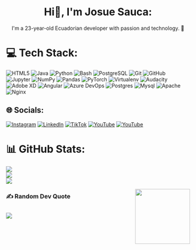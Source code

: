 <h1 align="center">Hi👋, I'm Josue Sauca:</h1>
<p align="center">I'm a 23-year-old Ecuadorian developer with passion and technology. 🚀</p>

# 💻 Tech Stack:
![HTML5](https://img.shields.io/badge/html5-%23E34F26.svg?style=for-the-badge&logo=html5&logoColor=white)
![Java](https://img.shields.io/badge/java-%23ED8B00.svg?style=for-the-badge&logo=openjdk&logoColor=white)
![Python](https://img.shields.io/badge/python-%2314354C.svg?style=for-the-badge&logo=python&logoColor=white)
![Bash](https://img.shields.io/badge/bash-%23121011.svg?style=for-the-badge&logo=gnu-bash&logoColor=white)
![PostgreSQL](https://img.shields.io/badge/postgres-%23316192.svg?style=for-the-badge&logo=postgresql&logoColor=white)
![Git](https://img.shields.io/badge/git-%23F05033.svg?style=for-the-badge&logo=git&logoColor=white)
![GitHub](https://img.shields.io/badge/github-%23121011.svg?style=for-the-badge&logo=github&logoColor=white)
![Jupyter](https://img.shields.io/badge/jupyter-%23F37626.svg?style=for-the-badge&logo=jupyter&logoColor=white)
![NumPy](https://img.shields.io/badge/numpy-%23013243.svg?style=for-the-badge&logo=numpy&logoColor=white)
![Pandas](https://img.shields.io/badge/pandas-%23150458.svg?style=for-the-badge&logo=pandas&logoColor=white)
![PyTorch](https://img.shields.io/badge/pytorch-%23EE4C2C.svg?style=for-the-badge&logo=pytorch&logoColor=white)
![Virtualenv](https://img.shields.io/badge/virtualenv-%23008080.svg?style=for-the-badge&logo=python&logoColor=white)
![Audacity](https://img.shields.io/badge/audacity-A43800?style=for-the-badge&logo=audacity&logoColor=white)
![Adobe XD](https://img.shields.io/badge/Adobe%20XD-470137?style=for-the-badge&logo=Adobe%20XD&logoColor=#FF61F6)
![Angular](https://img.shields.io/badge/angular-%23DD0031.svg?style=for-the-badge&logo=angular&logoColor=white)
![Azure DevOps](https://img.shields.io/badge/Azure_DevOps-0078D7?style=for-the-badge&logo=azure-devops&logoColor=white)
![Postgres](https://img.shields.io/badge/postgres-%23316192.svg?style=for-the-badge&logo=postgresql&logoColor=white)
![Mysql](https://img.shields.io/badge/mysql-%23316192.svg?style=for-the-badge&logo=mysql&logoColor=white)
![Apache](https://img.shields.io/badge/apache-%23316192.svg?style=for-the-badge&logo=apache&logoColor=white)
![Nginx](https://img.shields.io/badge/nginx-%23316192.svg?style=for-the-badge&logo=nginx&logoColor=green)


## 🌐 Socials:
[![Instagram](https://img.shields.io/badge/Instagram-%23E4405F.svg?logo=Instagram&logoColor=white)](https://www.instagram.com/josuesauca/) [![LinkedIn](https://img.shields.io/badge/LinkedIn-%230077B5.svg?logo=linkedin&logoColor=white)](www.linkedin.com/in/josue-alejandro-sauca-pucha-965b73282) [![TikTok](https://img.shields.io/badge/TikTok-%23000000.svg?logo=TikTok&logoColor=white)](https://www.tiktok.com/@josue.sauca) [![YouTube](https://img.shields.io/badge/YouTube-%23FF0000.svg?logo=YouTube&logoColor=white)](https://www.youtube.com/@josuesauca5805) [![YouTube](https://img.shields.io/badge/YouTube-%23FF0000.svg?logo=YouTube&logoColor=white)](https://www.youtube.com/@josuealejandrosaucapucha5054) 
# 📊 GitHub Stats:
![](https://github-readme-stats.vercel.app/api?username=josuesauca&theme=github_dark&hide_border=false&include_all_commits=false&count_private=false)<br/>
![](https://github-readme-streak-stats.herokuapp.com/?user=josuesauca&theme=github_dark&hide_border=false)<br/>
![](https://github-readme-stats.vercel.app/api/top-langs/?username=josuesauca&theme=github_dark&hide_border=false&include_all_commits=false&count_private=false&layout=compact)

<img align="right" height="150" src="https://media3.giphy.com/media/v1.Y2lkPTc5MGI3NjExbWx5ZTN5ZWYydGw5cW5ldWxxbGw4cGtsYjZ3c2Voa2trMDcxenBidCZlcD12MV9pbnRlcm5hbF9naWZfYnlfaWQmY3Q9Zw/QDjpIL6oNCVZ4qzGs7/giphy.webp"  />

### ✍️ Random Dev Quote
![](https://quotes-github-readme.vercel.app/api?type=horizontal&theme=dark)
---

<!-- Proudly created with GPRM ( https://gprm.itsvg.in ) -->
